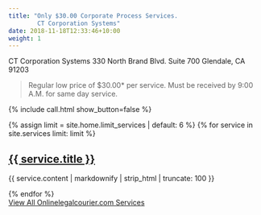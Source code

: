 ```yaml
---
title: "Only $30.00 Corporate Process Services. 
		CT Corporation Systems"
date: 2018-11-18T12:33:46+10:00
weight: 1
---
```


CT Corporation Systems
330 North Brand Blvd. Suite 700
Glendale, CA 91203 

> Regular low price of $30.00* per service.  Must be received by 9:00 A.M. for same day service.

{% include call.html show_button=false %}

<div class="strip">
  <div class="container pt-6 pb-6 pb-md-10">
    <div class="row justify-content-start">
      {% assign limit = site.home.limit_services | default: 6 %}
      {% for service in site.services limit: limit %}
      <div class="col-12 col-md-4 mb-1">
        <div class="service service-summary">
          <div class="service-content">
            <h2 class="service-title">
              <a href="{{ service.url | relative_url }}">{{ service.title }}</a>
            </h2>
            <p>{{ service.content | markdownify | strip_html | truncate: 100 }}</p>
          </div>
        </div>
      </div>
      {% endfor %}
    </div>
    <div class="row justify-content-center">
      <div class="col-auto">
        <a class="button button-primary" href="{{ "services" | relative_url }}">View All Onlinelegalcourier.com Services</a>
      </div>
    </div>
  </div>
</div>
